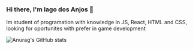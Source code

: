 ### Hi there, I'm Iago dos Anjos 👋
 Im student of programation with knowledge in JS, React, HTML and CSS, looking for oportunites with prefer in game development
 

![Anurag's GitHub stats](https://github-readme-stats.vercel.app/api?username=guinhoanjos&show_icons=true&theme=radical)

<!--
**guinhoanjos/guinhoanjos** is a ✨ _special_ ✨ repository because its `README.md` (this file) appears on your GitHub profile.

Here are some ideas to get you started:

- 🔭 I’m currently working on ...
- 🌱 I’m currently learning ...
- 👯 I’m looking to collaborate on ...
- 🤔 I’m looking for help with ...
- 💬 Ask me about ...
- 📫 How to reach me: ...
- 😄 Pronouns: ...
- ⚡ Fun fact: ...
-->
